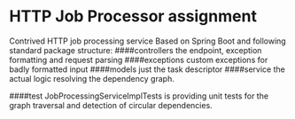 # HTTP Job Processor assignment
Contrived HTTP job processing service
Based on Spring Boot and following standard package structure:
####controllers 
the endpoint, exception formatting and request parsing
####exceptions 
custom exceptions for badly formatted input
####models 
just the task descriptor
####service 
the actual logic resolving the dependency graph.

####test
JobProcessingServiceImplTests is providing unit tests for the graph traversal and detection of circular dependencies. 